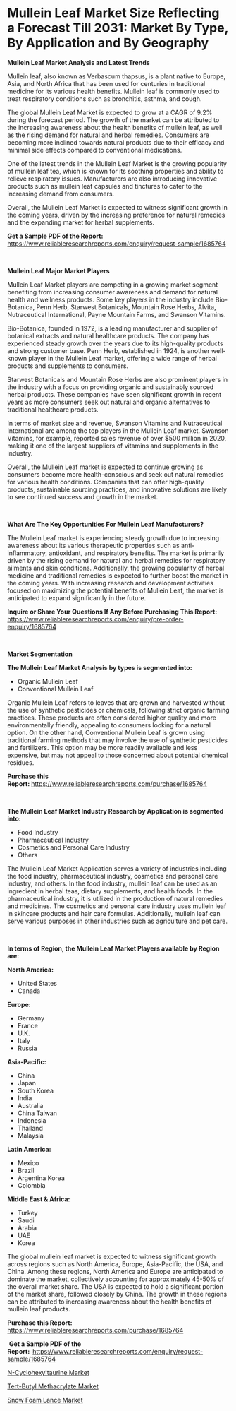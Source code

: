 <p><h1>Mullein Leaf Market Size Reflecting a Forecast Till 2031: Market By Type, By Application and By Geography</h1></p><p><strong>Mullein Leaf Market Analysis and Latest Trends</strong></p>
<p><p>Mullein leaf, also known as Verbascum thapsus, is a plant native to Europe, Asia, and North Africa that has been used for centuries in traditional medicine for its various health benefits. Mullein leaf is commonly used to treat respiratory conditions such as bronchitis, asthma, and cough.</p><p>The global Mullein Leaf Market is expected to grow at a CAGR of 9.2% during the forecast period. The growth of the market can be attributed to the increasing awareness about the health benefits of mullein leaf, as well as the rising demand for natural and herbal remedies. Consumers are becoming more inclined towards natural products due to their efficacy and minimal side effects compared to conventional medications.</p><p>One of the latest trends in the Mullein Leaf Market is the growing popularity of mullein leaf tea, which is known for its soothing properties and ability to relieve respiratory issues. Manufacturers are also introducing innovative products such as mullein leaf capsules and tinctures to cater to the increasing demand from consumers.</p><p>Overall, the Mullein Leaf Market is expected to witness significant growth in the coming years, driven by the increasing preference for natural remedies and the expanding market for herbal supplements.</p></p>
<p><strong>Get a Sample PDF of the Report:&nbsp;</strong> <a href="https://www.reliableresearchreports.com/enquiry/request-sample/1685764">https://www.reliableresearchreports.com/enquiry/request-sample/1685764</a></p>
<p>&nbsp;</p>
<p><strong>Mullein Leaf Major Market Players</strong></p>
<p><p>Mullein Leaf Market players are competing in a growing market segment benefiting from increasing consumer awareness and demand for natural health and wellness products. Some key players in the industry include Bio-Botanica, Penn Herb, Starwest Botanicals, Mountain Rose Herbs, Alvita, Nutraceutical International, Payne Mountain Farms, and Swanson Vitamins.</p><p>Bio-Botanica, founded in 1972, is a leading manufacturer and supplier of botanical extracts and natural healthcare products. The company has experienced steady growth over the years due to its high-quality products and strong customer base. Penn Herb, established in 1924, is another well-known player in the Mullein Leaf market, offering a wide range of herbal products and supplements to consumers.</p><p>Starwest Botanicals and Mountain Rose Herbs are also prominent players in the industry with a focus on providing organic and sustainably sourced herbal products. These companies have seen significant growth in recent years as more consumers seek out natural and organic alternatives to traditional healthcare products.</p><p>In terms of market size and revenue, Swanson Vitamins and Nutraceutical International are among the top players in the Mullein Leaf market. Swanson Vitamins, for example, reported sales revenue of over $500 million in 2020, making it one of the largest suppliers of vitamins and supplements in the industry.</p><p>Overall, the Mullein Leaf market is expected to continue growing as consumers become more health-conscious and seek out natural remedies for various health conditions. Companies that can offer high-quality products, sustainable sourcing practices, and innovative solutions are likely to see continued success and growth in the market.</p></p>
<p>&nbsp;</p>
<p><strong>What Are The Key Opportunities For Mullein Leaf Manufacturers?</strong></p>
<p><p>The Mullein Leaf market is experiencing steady growth due to increasing awareness about its various therapeutic properties such as anti-inflammatory, antioxidant, and respiratory benefits. The market is primarily driven by the rising demand for natural and herbal remedies for respiratory ailments and skin conditions. Additionally, the growing popularity of herbal medicine and traditional remedies is expected to further boost the market in the coming years. With increasing research and development activities focused on maximizing the potential benefits of Mullein Leaf, the market is anticipated to expand significantly in the future.</p></p>
<p><strong>Inquire or Share Your Questions If Any Before Purchasing This Report:</strong> <a href="https://www.reliableresearchreports.com/enquiry/pre-order-enquiry/1685764">https://www.reliableresearchreports.com/enquiry/pre-order-enquiry/1685764</a></p>
<p>&nbsp;</p>
<p><strong>Market Segmentation</strong></p>
<p><strong>The Mullein Leaf Market Analysis by types is segmented into:</strong></p>
<p><ul><li>Organic Mullein Leaf</li><li>Conventional Mullein Leaf</li></ul></p>
<p><p>Organic Mullein Leaf refers to leaves that are grown and harvested without the use of synthetic pesticides or chemicals, following strict organic farming practices. These products are often considered higher quality and more environmentally friendly, appealing to consumers looking for a natural option. On the other hand, Conventional Mullein Leaf is grown using traditional farming methods that may involve the use of synthetic pesticides and fertilizers. This option may be more readily available and less expensive, but may not appeal to those concerned about potential chemical residues.</p></p>
<p><strong>Purchase this Report:&nbsp;</strong><a href="https://www.reliableresearchreports.com/purchase/1685764">https://www.reliableresearchreports.com/purchase/1685764</a></p>
<p>&nbsp;</p>
<p><strong>The Mullein Leaf Market Industry Research by Application is segmented into:</strong></p>
<p><ul><li>Food Industry</li><li>Pharmaceutical Industry</li><li>Cosmetics and Personal Care Industry</li><li>Others</li></ul></p>
<p><p>The Mullein Leaf Market Application serves a variety of industries including the food industry, pharmaceutical industry, cosmetics and personal care industry, and others. In the food industry, mullein leaf can be used as an ingredient in herbal teas, dietary supplements, and health foods. In the pharmaceutical industry, it is utilized in the production of natural remedies and medicines. The cosmetics and personal care industry uses mullein leaf in skincare products and hair care formulas. Additionally, mullein leaf can serve various purposes in other industries such as agriculture and pet care.</p></p>
<p>&nbsp;</p>
<p><strong>In terms of Region, the Mullein Leaf Market Players available by Region are:</strong></p>
<p>
    <p> <strong> North America: </strong>
        <ul>
            <li>United States</li>
            <li>Canada</li>
        </ul>
        </p> 
    <p> <strong> Europe: </strong>
        <ul>
            <li>Germany</li>
            <li>France</li>
            <li>U.K.</li>
            <li>Italy</li>
            <li>Russia</li>
        </ul>
        </p> 
    <p> <strong> Asia-Pacific: </strong>
        <ul>
            <li>China</li>
            <li>Japan</li>
            <li>South Korea</li>
            <li>India</li>
            <li>Australia</li>
            <li>China Taiwan</li>
            <li>Indonesia</li>
            <li>Thailand</li>
            <li>Malaysia</li>
        </ul>
        </p> 
    <p> <strong> Latin America: </strong>
        <ul>
            <li>Mexico</li>
            <li>Brazil</li>
            <li>Argentina Korea</li>
            <li>Colombia</li>
        </ul>
        </p> 
    <p> <strong> Middle East & Africa: </strong>
        <ul>
            <li>Turkey</li>
            <li>Saudi</li>
            <li>Arabia</li>
            <li>UAE</li>
            <li>Korea</li>
        </ul>
    </p>
    </p>
<p><p>The global mullein leaf market is expected to witness significant growth across regions such as North America, Europe, Asia-Pacific, the USA, and China. Among these regions, North America and Europe are anticipated to dominate the market, collectively accounting for approximately 45-50% of the overall market share. The USA is expected to hold a significant portion of the market share, followed closely by China. The growth in these regions can be attributed to increasing awareness about the health benefits of mullein leaf products.</p></p>
<p><strong>Purchase this Report: </strong><a href="https://www.reliableresearchreports.com/purchase/1685764">https://www.reliableresearchreports.com/purchase/1685764</a></p>
<p>&nbsp;<strong>Get a Sample PDF of the Report:&nbsp;&nbsp;</strong><a href="https://www.reliableresearchreports.com/enquiry/request-sample/1685764">https://www.reliableresearchreports.com/enquiry/request-sample/1685764</a></p>
<p><strong></strong></p>
<p><p><a href="https://view.publitas.com/reportprime-1/n-cyclohexyltaurine-market-size-growth-outlook-from-2023-to-2030-projecting-at-markets-trends-analysis-by-application-regional-outlook-and-revenue/">N-Cyclohexyltaurine Market</a></p><p><a href="https://view.publitas.com/reportprime-1/tert-butyl-methacrylate-market-size-and-growth-market-segmentation-regional-and-country-breakdowns-and-market-trends-for-period-from-2023-2030/">Tert-Butyl Methacrylate Market</a></p><p><a href="https://view.publitas.com/reportprime-1/snow-foam-lance-market-furnish-information-about-market-size-market-share-market-dynamics-and-projections-spanning-from-2023-to-2030/">Snow Foam Lance Market</a></p></p>